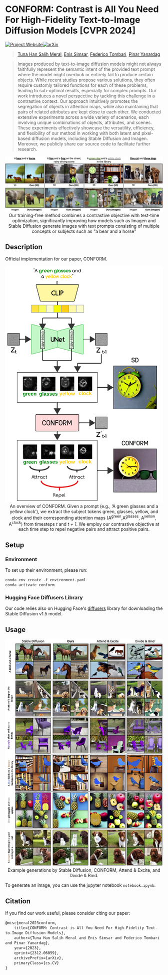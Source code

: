 # **CONFORM: Contrast is All You Need For High-Fidelity Text-to-Image Diffusion Models [CVPR 2024]**

[![Project Website](https://img.shields.io/badge/Project-Website-green)](https://conform-diffusion.github.io)[![arXiv](https://img.shields.io/badge/arXiv-2312.06059-b31b1b.svg)](https://arxiv.org/abs/2312.06059)



><p align="center">

>[Tuna Han Salih Meral](https://tunahansalih.github.io/), [Enis Simsar](https://enis.dev/), [Federico Tombari](https://federicotombari.github.io/), [Pinar Yanardag](https://pinguar.org/)

></p>
>
> Images produced by text-to-image diffusion models might not always faithfully represent the semantic intent of the provided text prompt where the model might overlook or entirely fail to produce certain objects. While recent studies propose various solutions, they often require customly tailored functions for each of these problems, leading to sub-optimal results, especially for complex prompts. Our work introduces a novel perspective by tackling this challenge in a contrastive context. Our approach intuitively promotes the segregation of objects in attention maps, while also maintaining that pairs of related attributes are kept close to each other. We conducted extensive experiments across a wide variety of scenarios, each involving unique combinations of objects, attributes, and scenes. These experiments effectively showcase the versatility, efficiency, and flexibility of our method in working with both latent and pixel-based diffusion models, including Stable Diffusion and Imagen. Moreover, we publicly share our source code to facilitate further research. 



<p align="center">
    <img src="./README.assets/teaser.png" width="800px"/>  
    <br>
    Our training-free method combines a contrastive objective with test-time optimization, significantly improving how models such as Imagen and Stable Diffusion generate images with text prompts consisting of multiple concepts or subjects such as "a bear and a horse" 
</p>

## Description
Official implementation for our paper, CONFORM.

<p align="center">
    <img src="./README.assets/conform-framework.png" width="800px"/>  
<br>
An overview of CONFORM. Given a prompt (e.g., ‘A green glasses and a yellow clock’), we extract the subject tokens green, glasses, yellow, and clock and their corresponding attention maps (A<sup>green</sup>,A<sup>glasses</sup>, A<sup>yellow</sup>, A<sup>clock</sup>) from timesteps <i>t</i> and <i>t + 1</i>. We employ our contrastive objective at each time step to repel negative pairs and attract positive pairs.
</p>

## Setup

### Environment
To set up their environment, please run:
```
conda env create -f environment.yaml
conda activate conform
```

### Hugging Face Diffusers Library
Our code relies also on Hugging Face's [diffusers](https://github.com/huggingface/diffusers) library for downloading the Stable Diffusion v1.5 model. 


## Usage

<p align="center">
    <img src="./README.assets/main_comparison_one_page.png" width="800px"/>  
<br>
Example generations by Stable Diffusion, CONFORM, Attend & Excite, and Divide & Bind. 
</p>

To generate an image, you can use the jupyter notebook `notebook.ipynb`.

## Citation

If you find our work useful, please consider citing our paper:

```
@misc{meral2023conform,
    title={CONFORM: Contrast is All You Need For High-Fidelity Text-to-Image Diffusion Models},
    author={Tuna Han Salih Meral and Enis Simsar and Federico Tombari and Pinar Yanardag},
    year={2023},
    eprint={2312.06059},
    archivePrefix={arXiv},
    primaryClass={cs.CV}
}
```